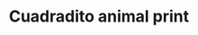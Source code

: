 ---
title: Cuadradito animal print
date: 
draft: false

# descripcion
description : Aros pasantes en plata 925 y strass. Traba con mariposita.

materials: Plata 925

color: 

dimensions: Largo 0,70 x 0,70 cm

code: 01-06-1106

type: "Aros"

categories: []

price: $1.930,00

price_eftvo: $1.640,00

# Images
# first image will be shown in the product page
images:
  # - image: "images/path_to_image"
  # La ubicacion de las imagenes es imagenes/Aros/Aros.Strass/01-06-1106-cuadradito-animal-print
  - image: "./images/aros/strass/01-06-1106-cuadradito-animal-print.jpg"
---